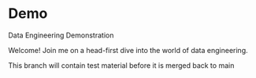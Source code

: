 # Demo
Data Engineering Demonstration

Welcome! Join me on a head-first dive into the world of data engineering.

This branch will contain test material before it is merged back to main
